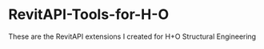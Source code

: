 # RevitAPI-Tools-for-H-O
These are the RevitAPI extensions I created for H+O Structural Engineering
